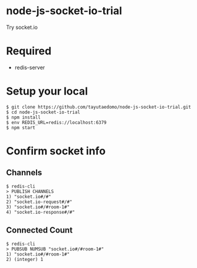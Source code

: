 # node-js-socket-io-trial
Try socket.io


# Required
- redis-server


# Setup your local
```
$ git clone https://github.com/tayutaedomo/node-js-socket-io-trial.git
$ cd node-js-socket-io-trial
$ npm install
$ env REDIS_URL=redis://localhost:6379
$ npm start
```


# Confirm socket info
## Channels
````
$ redis-cli
> PUBLISH CHANNELS
1) "socket.io#/#"
2) "socket.io-request#/#"
3) "socket.io#/#room-1#"
4) "socket.io-response#/#"
````

## Connected Count
```
$ redis-cli
> PUBSUB NUMSUB "socket.io#/#room-1#"
1) "socket.io#/#room-1#"
2) (integer) 1
```

